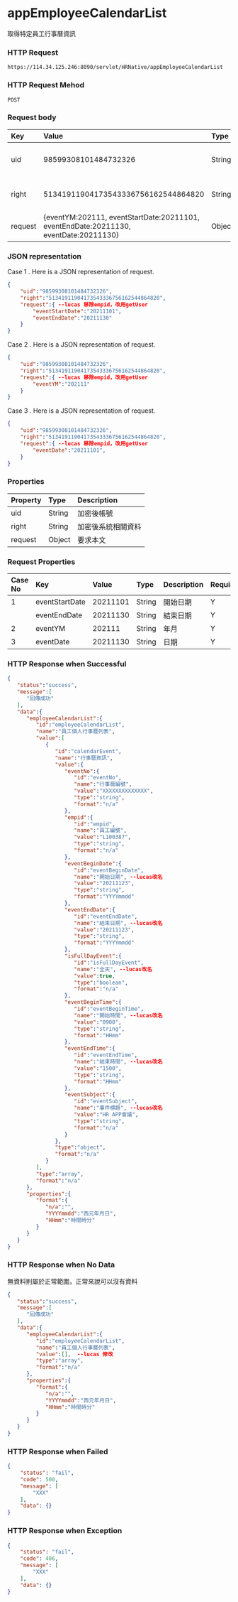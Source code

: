# appEmployeeCalendarList
取得特定員工行事曆資訊

### HTTP Request
```
https://114.34.125.246:8090/servlet/HRNative/appEmployeeCalendarList
```

### HTTP Request Mehod
```
POST
```

### Request body
| Key | Value | Type | Description |
|:----------|:-------------|:-----|:------------|
| uid | 98599308101484732326 | String | 需透過appLogin取得
| right | 51341911904173543336756162544864820 | String | 需透過appLogin取得 |
| request | {eventYM:202111, eventStartDate:20211101, eventEndDate:20211130, eventDate:20211130} | Object | 查詢條件

### JSON representation
Case 1 . Here is a JSON representation of request. 
```json
{
    "uid":"98599308101484732326",
    "right":"51341911904173543336756162544864820",
    "request":{ --lucas 移除empid，改用getUser
        "eventStartDate":"20211101",
        "eventEndDate":"20211130"
    }
}
```
Case 2 . Here is a JSON representation of request. 
```json
{
    "uid":"98599308101484732326",
    "right":"51341911904173543336756162544864820",
    "request":{ --lucas 移除empid，改用getUser
        "eventYM":"202111"
    }
}
```
Case 3 . Here is a JSON representation of request. 
```json
{
    "uid":"98599308101484732326",
    "right":"51341911904173543336756162544864820",
    "request":{ --lucas 移除empid，改用getUser
        "eventDate":"20211101",
    }
}
```

### Properties
| Property | Type | Description |
|:---------|:-----|:------------|
| uid   | String | 加密後帳號 |
| right | String | 加密後系統相關資料 |
| request | Object | 要求本文 |

### Request Properties
| Case No | Key | Value | Type | Description | Required | Format |
|:----------|:----------|:-------------|:-----|:------------|:------------|:------------|
| 1 | eventStartDate | 20211101 | String | 開始日期 | Y | AC(YYYYmmdd) |
|   | eventEndDate | 20211130 | String | 結束日期 | Y | AC(YYYYmmdd) |
| 2  | eventYM | 202111 | String | 年月 | Y | AC(YYYYmm) |
| 3  | eventDate | 20211130 | String | 日期 | Y | AC(YYYYmmdd) |

### HTTP Response when Successful
```json
{
   "status":"success",
   "message":[
      "回傳成功"
   ],
   "data":{
      "employeeCalendarList":{
         "id":"employeeCalendarList",
         "name":"員工個人行事曆列表",
         "value":[
            {
               "id":"calendarEvent",
               "name":"行事曆資訊",
               "value":{
                  "eventNo":{
                     "id":"eventNo",
                     "name":"行事曆編號", 
                     "value":"XXXXXXXXXXXXXX",
                     "type":"string",
                     "format":"n/a"
                  },
                  "empid":{
                     "id":"empid",
                     "name":"員工編號", 
                     "value":"L100387",
                     "type":"string",
                     "format":"n/a"
                  },
                  "eventBeginDate":{
                     "id":"eventBeginDate",
                     "name":"開始日期", --lucas改名
                     "value":"20211123",
                     "type":"string",
                     "format":"YYYYmmdd"
                  },
                  "eventEndDate":{
                     "id":"eventEndDate",
                     "name":"結束日期", --lucas改名
                     "value":"20211123",
                     "type":"string",
                     "format":"YYYYmmdd"
                  },
                  "isFullDayEvent":{
                     "id":"isFullDayEvent",
                     "name":"全天", --lucas改名
                     "value":true,
                     "type":"boolean",
                     "format":"n/a"
                  },
                  "eventBeginTime":{
                     "id":"eventBeginTime",
                     "name":"開始時間", --lucas改名
                     "value":"0900",
                     "type":"string",
                     "format":"HHmm"
                  },
                  "eventEndTime":{
                     "id":"eventEndTime",
                     "name":"結束時間", --lucas改名
                     "value":"1500",
                     "type":"string",
                     "format":"HHmm"
                  },
                  "eventSubject":{
                     "id":"eventSubject",
                     "name":"事件標題", --lucas改名
                     "value":"HR APP會議",
                     "type":"string",
                     "format":"n/a"
                  }
               },
               "type":"object",
               "format":"n/a"
            }
         ],
         "type":"array",
         "format":"n/a"
      },
      "properties":{
         "format":{
            "n/a":"",
            "YYYYmmdd":"西元年月日",
            "HHmm":"時間時分"
         }
      }
   }
}
```

### HTTP Response when No Data
無資料則屬於正常範圍，正常來說可以沒有資料
```json
{
   "status":"success",
   "message":[
      "回傳成功"
   ],
   "data":{
      "employeeCalendarList":{
         "id":"employeeCalendarList",
         "name":"員工個人行事曆列表",
         "value":[],  --lucas 修改
         "type":"array",
         "format":"n/a"
      },
      "properties":{
         "format":{
            "n/a":"",
            "YYYYmmdd":"西元年月日",
            "HHmm":"時間時分"
         }
      }
   }
}
```

### HTTP Response when Failed
```json
{
    "status": "fail",
    "code": 500,
    "message": [
        "XXX"
    ],
    "data": {}
}
```

### HTTP Response when Exception
```json
{
    "status": "fail",
    "code": 406,
    "message": [
        "XXX"
    ],
    "data": {}
}
```
